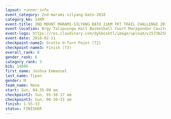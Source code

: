 ```yaml
---
layout: runner-info 
event_category: 2nd-marami-silyang-bato-2018 
category_km: 14KM 
event-title: 2ND MOUNT MARAMI-SILYANG BATO 21KM FKT TRAIL CHALLENGE 2018 
event-location: Brgy Talipusngo Hall Basketball Court Maragondon Cavite Philippines 
event-logo: https://res.cloudinary.com/dykbosktl/image/upload/v1573625864/Logo/mt-marami-trail-run-2018-fb_kb1zwp.jpg 
event-date: 2018-02-11 
checkpoint-name2: Grotto U-Turn Point (T2) 
checkpoint-name3: Finish (T3) 
overall_rank: 8
gender_rank: 6
category_rank: 3
bib: 14046
first_name: Joshua Emmanuel
last_name: Tipon
gender: M
team_name: None
start: Sun, 04-35-00 am
checkpoint2: Sun, 05-30-17 am
checkpoint3: Sun, 06-30-33 am
finish: 1-55-33
status: FINISHER
---
```

